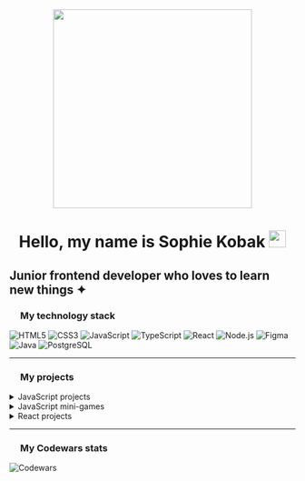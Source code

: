 <div id="header" align="center">
  <img src="https://media1.tenor.com/m/YUzRkMOL-3EAAAAd/programming-computer-frog.gif" width="350"/>
  <h1>
    Hello, my name is Sophie Kobak
    <img src="https://media4.giphy.com/media/v1.Y2lkPTc5MGI3NjExMzBoYnBicjl1ZXJsd3RkejFxMTAyOWVtcmh4YW5wenYxcDhxeXJ6cSZlcD12MV9pbnRlcm5hbF9naWZfYnlfaWQmY3Q9Zw/ENY5vJgJPEfG3Ym14H/giphy.gif" width="30px"/>
  </h1>
</div>
<h2>Junior frontend developer who loves to learn new things ✦︎</h2>

<h3>
    <img src="https://media2.giphy.com/media/v1.Y2lkPTc5MGI3NjExNHlnand2OHdpamo4MTd4dWhmOTA2ZGw3cTQ0Mjd4Zndpb245ODJiZiZlcD12MV9pbnRlcm5hbF9naWZfYnlfaWQmY3Q9cw/bEROEEk1isKitNJ6AY/giphy.gif" width="15px"/>
  My technology stack
</h3>

<p>
  <img src="https://img.shields.io/badge/HTML5-6A5ACD?style=for-the-badge&logo=html5&logoColor=white" alt="HTML5" />
  <img src="https://img.shields.io/badge/CSS3-7B68EE?style=for-the-badge&logo=css3&logoColor=white" alt="CSS3" />
  <img src="https://img.shields.io/badge/JavaScript-9370DB?style=for-the-badge&logo=javascript&logoColor=white" alt="JavaScript" />
  <img src="https://img.shields.io/badge/TypeScript-8A2BE2?style=for-the-badge&logo=typescript&logoColor=white" alt="TypeScript" />
  <img src="https://img.shields.io/badge/React-9B30FF?style=for-the-badge&logo=react&logoColor=white" alt="React" />
  <img src="https://img.shields.io/badge/Node.js-BA55D3?style=for-the-badge&logo=node.js&logoColor=white" alt="Node.js" />
  <img src="https://img.shields.io/badge/Figma-DA70D6?style=for-the-badge&logo=figma&logoColor=white" alt="Figma" />
  <img src="https://img.shields.io/badge/Java-7B68EE?style=for-the-badge&logo=java&logoColor=white" alt="Java" />
  <img src="https://img.shields.io/badge/PostgreSQL-8A2BE2?style=for-the-badge&logo=postgresql&logoColor=white" alt="PostgreSQL" />
</p>

---

<h3>
    <img src="https://media2.giphy.com/media/v1.Y2lkPTc5MGI3NjExNHlnand2OHdpamo4MTd4dWhmOTA2ZGw3cTQ0Mjd4Zndpb245ODJiZiZlcD12MV9pbnRlcm5hbF9naWZfYnlfaWQmY3Q9cw/bEROEEk1isKitNJ6AY/giphy.gif" width="15px"/>
  My projects
</h3>
<details>
  <summary>JavaScript projects</summary>
  
* [ToDo App](https://github.com/kobak777/ToDo-app-js.git)
</details>

<details>
  <summary>JavaScript mini-games</summary>
  
  * [Tic-tac-toe](https://github.com/kobak777/Tic-tac-toe-js.git)
</details>

<details>
  <summary>React projects</summary>
  
* coming soon...
</details>

---

<h3>
    <img src="https://media2.giphy.com/media/v1.Y2lkPTc5MGI3NjExNHlnand2OHdpamo4MTd4dWhmOTA2ZGw3cTQ0Mjd4Zndpb245ODJiZiZlcD12MV9pbnRlcm5hbF9naWZfYnlfaWQmY3Q9cw/bEROEEk1isKitNJ6AY/giphy.gif" width="15px"/>
  My Codewars stats
</h3>

![Codewars](https://github.r2v.ch/codewars?user=SophiaKobak&theme=dark&top_languages=true)



